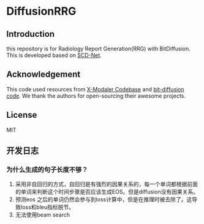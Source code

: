 # DiffusionRRG

## Introduction
this repository is for Radiology Report Generation(RRG) with BitDiffusion. This is developed based on [SCD-Net](https://arxiv.org/abs/2212.03099).

## Acknowledgement
This code used resources from [X-Modaler Codebase](https://github.com/YehLi/xmodaler) and [bit-diffusion code](https://github.com/lucidrains/bit-diffusion). We thank the authors for open-sourcing their awesome projects.

## License

MIT

## 开发日志
### 为什么生成的句子长度不够？
1. 采用非自回归的方式，自回归是有强烈的因果关系的，每一个单词都根据前面的单词来判断这个时间步骤是否应该生成EOS。但是diffusion没有因果关系。
2. 预测eos 之后的单词仍然会参与到loss计算中，但是在推理时被去除了。这导致loss和bleu指标脱节。
3. 无法使用beam search